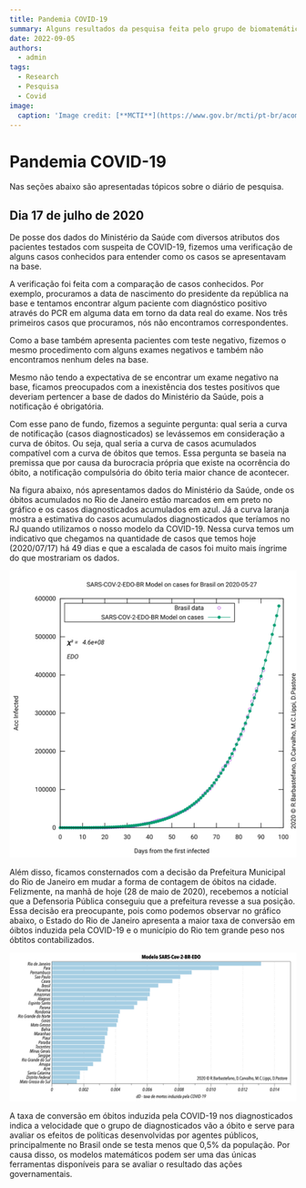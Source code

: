 ```yaml
---
title: Pandemia COVID-19
summary: Alguns resultados da pesquisa feita pelo grupo de biomatemática.
date: 2022-09-05
authors:
  - admin
tags:
  - Research
  - Pesquisa
  - Covid
image:
  caption: 'Image credit: [**MCTI**](https://www.gov.br/mcti/pt-br/acompanhe-o-mcti/noticias/2023/01/boletim-de-monitoramento-genomico-apresenta-panorama-de-circulacao-viral-da-covid-19-no-brasil-nos-ultimos-50-dias)'
---
```



# Pandemia COVID-19

Nas seções abaixo são apresentadas tópicos sobre o diário de pesquisa.

## Dia 17 de julho de 2020

De posse dos dados do Ministério da Saúde com diversos atributos dos pacientes testados com suspeita de COVID-19, fizemos uma verificação de alguns casos conhecidos para entender como os casos se apresentavam na base.

A verificação foi feita com a comparação de casos conhecidos. Por exemplo, procuramos a data de nascimento do presidente da república na base e tentamos encontrar algum paciente com diagnóstico positivo através do PCR em alguma data em torno da data real do exame. Nos três primeiros casos que procuramos, nós não encontramos correspondentes.

Como a base também apresenta pacientes com teste negativo, fizemos o mesmo procedimento com alguns exames negativos e também não encontramos nenhum deles na base.

Mesmo não tendo a expectativa de se encontrar um exame negativo na base, ficamos preocupados com a inexistência dos testes positivos que deveriam pertencer a base de dados do Ministério da Saúde, pois a notificação é obrigatória.

Com esse pano de fundo, fizemos a seguinte pergunta: qual seria a curva de notificação (casos diagnosticados) se levássemos em consideração a curva de óbitos. Ou seja, qual seria a curva de casos acumulados compatível com a curva de óbitos que temos. Essa pergunta se baseia na premissa que por causa da burocracia própria que existe na ocorrência do óbito, a notificação compulsória do óbito teria maior chance de acontecer.

Na figura abaixo, nós apresentamos dados do Ministério da Saúde, onde os óbitos acumulados no Rio de Janeiro estão marcados em em preto no gráfico e os casos diagnosticados acumulados em azul. Já a curva laranja mostra a estimativa do casos acumulados diagnosticados que teríamos no RJ quando utilizamos o nosso modelo da COVID-19. Nessa curva temos um indicativo que chegamos na quantidade de casos que temos hoje (2020/07/17) há 49 dias e que a escalada de casos foi muito mais íngrime do que mostrariam os dados.

![Casos Acumulados no Brasil](Gnuplot.svg "Casos acumulados no Basil (fonte: Ministério da Saúde) e resultado do modelo SARS-Cov-2-EDO-BR com previsão de 7 dias.")

Além disso, ficamos consternados com a decisão da Prefeitura Municipal do Rio de Janeiro em mudar a forma de contagem de óbitos na cidade. Felizmente, na manhã de hoje (28 de maio de 2020), recebemos a notícial que a Defensoria Pública conseguiu que a prefeitura revesse a sua posição. Essa decisão era preocupante, pois como podemos observar no gráfico abaixo, o Estado do Rio de Janeiro apresenta a maior taxa de conversão em óibtos induzida pela COVID-19 e o município do Rio tem grande peso nos óbtitos contabilizados.

![Taxa de conversão em óbitos](EDO-PARAM.png "Gráfico com o dD taxa de conversão em óbitos induzida pela COVID-19 nos diagnosticados. Resultado do ajuste do modelo SARS-Cov-2-EDO-BR em 2020-05-27 nos dados dos estados brasileiros.")

A taxa de conversão em óbitos induzida pela COVID-19 nos diagnosticados indica a velocidade que o grupo de diagnosticados vão a óbito e serve para avaliar os efeitos de políticas desenvolvidas por agentes públicos, principalmente no Brasil onde se testa menos que 0,5% da população. Por causa disso, os modelos matemáticos podem ser uma das únicas ferramentas disponíveis para se avaliar o resultado das ações governamentais.